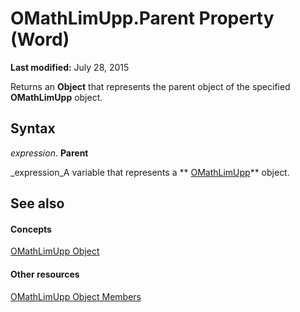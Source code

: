 
# OMathLimUpp.Parent Property (Word)

 **Last modified:** July 28, 2015

Returns an  **Object** that represents the parent object of the specified **OMathLimUpp** object.

## Syntax

 _expression_. **Parent**

 _expression_A variable that represents a  ** [OMathLimUpp](3c7ca001-8533-52c9-5343-8a89892c0a16.md)** object.


## See also


#### Concepts


 [OMathLimUpp Object](3c7ca001-8533-52c9-5343-8a89892c0a16.md)
#### Other resources


 [OMathLimUpp Object Members](789004f4-1c6e-de7e-484b-7da6a9d185fd.md)
